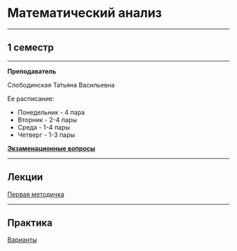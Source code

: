 # Математический анализ
____________
## 1 семестр
___________
**Преподаватель**

Слободинская Татьяна Васильевна

Ее расписание:

* Понедельник - 4 пара
* Вторник - 2-4 пары
* Среда - 1-4 пары
* Четверг - 1-3 пары

[**Экзаменационные вопросы**]()
_________
## Лекции

[Первая методичка](https://github.com/Veldorn/SPbGTI/blob/main/Files/MathematicalAnalysis/Методичка%201.pdf)
_________
## Практика

[Варианты](https://github.com/Veldorn/SPbGTI/blob/main/GroupList.md)
